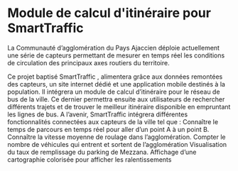 # Module de calcul d'itinéraire pour SmartTraffic

La Communauté d’agglomération du Pays Ajaccien déploie actuellement une série de capteurs permettant de mesurer en temps réel les conditions de circulation des principaux axes routiers du territoire.

Ce projet baptisé SmartTraffic , alimentera grâce aux données remontées des capteurs, un site internet dédié et une application mobile destinés à la population.
Il intégrera un module de calcul d’itinéraire pour le réseau de bus de la ville. Ce dernier permettra ensuite aux utilisateurs de rechercher différents trajets et de trouver le meilleur itinéraire disponible en empruntant les lignes de bus.
A l’avenir, SmartTraffic intégrera différentes fonctionnalités connectées aux capteurs de la ville tel que :
Connaître le temps de parcours en temps réel pour aller d’un point A à un point B.
Connaître la vitesse moyenne de roulage dans l’agglomération.
Compter le nombre de véhicules qui entrent et sortent de l’agglomération
Visualisation du taux de remplissage du parking de Mezzana.
Affichage d’une cartographie colorisée pour afficher les ralentissements
